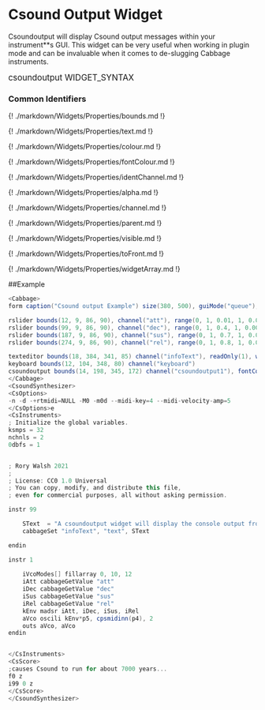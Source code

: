 # Csound Output Widget

Csoundoutput will display Csound output messages within your instrument**s GUI. This widget can be very useful when working in plugin mode and can be invaluable when it comes to de-slugging Cabbage instruments. 


<big></pre>
csoundoutput WIDGET_SYNTAX
</pre></big>

### Common Identifiers

{! ./markdown/Widgets/Properties/bounds.md !}  

{! ./markdown/Widgets/Properties/text.md !} 

{! ./markdown/Widgets/Properties/colour.md !} 

{! ./markdown/Widgets/Properties/fontColour.md !} 

{! ./markdown/Widgets/Properties/identChannel.md !} 

{! ./markdown/Widgets/Properties/alpha.md !} 

{! ./markdown/Widgets/Properties/channel.md !} 

{! ./markdown/Widgets/Properties/parent.md !} 

{! ./markdown/Widgets/Properties/visible.md !} 

{! ./markdown/Widgets/Properties/toFront.md !} 

{! ./markdown/Widgets/Properties/widgetArray.md !} 


<!--(End of identifiers)/-->


##Example
<!--(Widget Example)/-->
```csharp
<Cabbage>
form caption("Csound output Example") size(380, 500), guiMode("queue"), colour(2, 145, 209) pluginId("def1")

rslider bounds(12, 9, 86, 90), channel("att"), range(0, 1, 0.01, 1, 0.001), text("Att.")
rslider bounds(99, 9, 86, 90), channel("dec"), range(0, 1, 0.4, 1, 0.001), text("Dec.")
rslider bounds(187, 9, 86, 90), channel("sus"), range(0, 1, 0.7, 1, 0.001), text("Sus.")
rslider bounds(274, 9, 86, 90), channel("rel"), range(0, 1, 0.8, 1, 0.001), text("Rel.")

texteditor bounds(18, 384, 341, 85) channel("infoText"), readOnly(1), wrap(1), scrollbars(1)
keyboard bounds(12, 104, 348, 80) channel("keyboard")
csoundoutput bounds(14, 198, 345, 172) channel("csoundoutput1"), fontColour(147, 210, 0)
</Cabbage>
<CsoundSynthesizer>
<CsOptions>
-n -d -+rtmidi=NULL -M0 -m0d --midi-key=4 --midi-velocity-amp=5
</CsOptions>e
<CsInstruments>
; Initialize the global variables. 
ksmps = 32
nchnls = 2
0dbfs = 1


; Rory Walsh 2021 
;
; License: CC0 1.0 Universal
; You can copy, modify, and distribute this file, 
; even for commercial purposes, all without asking permission. 

instr 99

    SText  = "A csoundoutput widget will display the console output from Csound. Note this widget only displays the Csound output when it is run in a host. If you are using the Cabbage IDE you can view the output in the output console"
    cabbageSet "infoText", "text", SText

endin

instr 1
    
    iVcoModes[] fillarray 0, 10, 12    
    iAtt cabbageGetValue "att"
    iDec cabbageGetValue "dec"
    iSus cabbageGetValue "sus"
    iRel cabbageGetValue "rel"
    kEnv madsr iAtt, iDec, iSus, iRel
    aVco oscili kEnv*p5, cpsmidinn(p4), 2
    outs aVco, aVco    
endin


</CsInstruments>
<CsScore>
;causes Csound to run for about 7000 years...
f0 z
i99 0 z
</CsScore>
</CsoundSynthesizer>

```
<!--(End Widget Example)/-->
